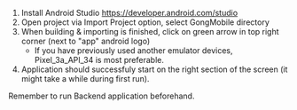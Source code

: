 1. Install Android Studio https://developer.android.com/studio
2. Open project via Import Project option, select GongMobile directory
3. When building & importing is finished, click on green arrow in top right corner (next to "app" android logo)
    - If you have previously used another emulator devices, Pixel_3a_API_34 is most preferable.
4. Application should successfuly start on the right section of the screen (it might take a while during first run).

Remember to run Backend application beforehand.